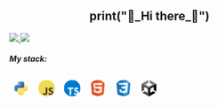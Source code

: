 <h2 align="center">print("👋_Hi there_👋") </h2>

<div align="lefth">
  <a href="https://github.com/Saulo-Ferro-Maciel">
    <img height="162em" src="https://github-readme-stats-sigma-five.vercel.app/api?username=Saulo-Ferro-Maciel&show_icons=true&theme=dark&include_all_commits=true&count_private=true"/>
    <img height="162em" src="https://github-readme-stats-sigma-five.vercel.app/api/top-langs/?username=Saulo-Ferro-Maciel&layout=compact&langs_count=7&theme=dark"/>
  </a>
  <h5>
    My stack:
  </h5>
  <img height="30px" style="border: 1px solid white; border-radius: 50%; padding: 5px; background-color: transparent;" src="https://raw.githubusercontent.com/devicons/devicon/master/icons/python/python-original.svg">
  <img height="30px" style="border: 1px solid white; border-radius: 50%; padding: 5px; background-color: transparent;" src="https://raw.githubusercontent.com/devicons/devicon/master/icons/javascript/javascript-original.svg">
  <img height="30px" style="border: 1px solid white; border-radius: 50%; padding: 5px; background-color: transparent;" src="https://raw.githubusercontent.com/devicons/devicon/master/icons/typescript/typescript-original.svg">
  <img height="30px" style="border: 1px solid white; border-radius: 50%; padding: 5px; background-color: transparent;" src="https://raw.githubusercontent.com/devicons/devicon/master/icons/html5/html5-original.svg">
  <img height="30px" style="border: 1px solid white; border-radius: 50%; padding: 5px; background-color: transparent;" src="https://raw.githubusercontent.com/devicons/devicon/master/icons/css3/css3-original.svg">
  <img height="30px" style="border: 1px solid white; border-radius: 50%; padding: 5px; background-color: transparent;" src="https://raw.githubusercontent.com/devicons/devicon/master/icons/unity/unity-original.svg">
</div>

